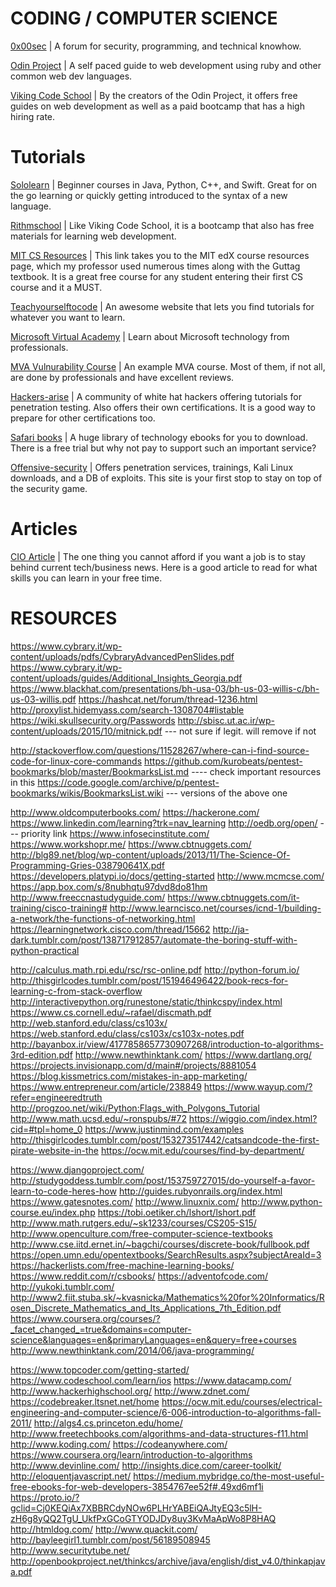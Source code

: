 # CODING / COMPUTER SCIENCE

[0x00sec](https://0x00sec.org/) | A forum for security, programming, and technical knowhow. 

[Odin Project](http://www.theodinproject.com/) | A self paced guide to web development using ruby and other common web dev languages.  

[Viking Code School](https://www.vikingcodeschool.com/) | By the creators of the Odin Project, it offers free guides on web development as well as a paid bootcamp that has a high hiring rate.

# Tutorials 
[Sololearn](https://www.sololearn.com/Courses/) | Beginner courses in Java, Python, C++, and Swift. Great for on the go learning or quickly getting introduced to the syntax of a new language.

[Rithmschool](https://www.rithmschool.com/courses/javascript) | Like Viking Code School, it is a bootcamp that also has free materials for learning web development. 

[MIT CS Resources](https://courses.edx.org/courses/course-v1:MITx+6.00.1x_9+2T2016/wiki/MITx.6.00.1x_9.2T2016/#online-books-tutorials-and-reading-materials) | This link takes you to the MIT edX course resources page, which my professor used numerous times along with the Guttag textbook. It is a great free course for any student entering their first CS course and it a MUST.

[Teachyourselftocode](http://www.teachyourselftocode.com/) | An awesome website that lets you find tutorials for whatever you want to learn. 

[Microsoft Virtual Academy](https://mva.microsoft.com/) | Learn about Microsoft technology from professionals. 

[MVA Vulnurability Course](https://mva.microsoft.com/en-US/training-courses/application-vulnerability-analysis-part-1-introduction-and-tools-16761?l=K2wwQ2uyC_2406218965) | An example MVA course. Most of them, if not all, are done by professionals and have excellent reviews. 

[Hackers-arise](http://www.hackers-arise.com/) | A community of white hat hackers offering tutorials for penetration testing. Also offers their own certifications. It is a good way to prepare for other certifications too. 

[Safari books](https://www.safaribooksonline.com/) | A huge library of technology ebooks for you to download. There is a free trial but why not pay to support such an important service?

[Offensive-security](https://www.offensive-security.com/) | Offers penetration services, trainings, Kali Linux downloads, and a DB of exploits. This site is your first stop to stay on top of the security game.

# Articles
[CIO Article](http://www.cio.com/article/3113938/it-skills-training/10-tech-skills-that-will-earn-you-more-money.html) | The one thing you cannot afford if you want a job is to stay behind current tech/business news. Here is a good article to read for what skills you can learn in your free time.

# RESOURCES
https://www.cybrary.it/wp-content/uploads/pdfs/CybraryAdvancedPenSlides.pdf
https://www.cybrary.it/wp-content/uploads/guides/Additional_Insights_Georgia.pdf
https://www.blackhat.com/presentations/bh-usa-03/bh-us-03-willis-c/bh-us-03-willis.pdf
https://hashcat.net/forum/thread-1236.html
http://proxylist.hidemyass.com/search-1308704#listable
https://wiki.skullsecurity.org/Passwords
http://sbisc.ut.ac.ir/wp-content/uploads/2015/10/mitnick.pdf --- not sure if legit. will remove if not

http://stackoverflow.com/questions/11528267/where-can-i-find-source-code-for-linux-core-commands
https://github.com/kurobeats/pentest-bookmarks/blob/master/BookmarksList.md ---- check important resources in this
https://code.google.com/archive/p/pentest-bookmarks/wikis/BookmarksList.wiki --- versions of the above one

http://www.oldcomputerbooks.com/
https://hackerone.com/
https://www.linkedin.com/learning?trk=nav_learning
http://oedb.org/open/ --- priority link
https://www.infosecinstitute.com/
https://www.workshopr.me/
https://www.cbtnuggets.com/
http://blg89.net/blog/wp-content/uploads/2013/11/The-Science-Of-Programming-Gries-038790641X.pdf
https://developers.platypi.io/docs/getting-started
http://www.mcmcse.com/
https://app.box.com/s/8nubhqtu97dvd8do81hm
http://www.freeccnastudyguide.com/
https://www.cbtnuggets.com/it-training/cisco-training#
http://www.learncisco.net/courses/icnd-1/building-a-network/the-functions-of-networking.html
https://learningnetwork.cisco.com/thread/15662
http://ja-dark.tumblr.com/post/138717912857/automate-the-boring-stuff-with-python-practical

http://calculus.math.rpi.edu/rsc/rsc-online.pdf
http://python-forum.io/
http://thisgirlcodes.tumblr.com/post/151946496422/book-recs-for-learning-c-from-stack-overflow
http://interactivepython.org/runestone/static/thinkcspy/index.html
https://www.cs.cornell.edu/~rafael/discmath.pdf
http://web.stanford.edu/class/cs103x/
https://web.stanford.edu/class/cs103x/cs103x-notes.pdf
http://bayanbox.ir/view/4177858657730907268/introduction-to-algorithms-3rd-edition.pdf
http://www.newthinktank.com/
https://www.dartlang.org/
https://projects.invisionapp.com/d/main#/projects/8881054
https://blog.kissmetrics.com/mistakes-in-app-marketing/
https://www.entrepreneur.com/article/238849
https://www.wayup.com/?refer=engineeredtruth
http://progzoo.net/wiki/Python:Flags_with_Polygons_Tutorial
http://www.math.ucsd.edu/~ronspubs/#72
https://wiggio.com/index.html?cid=#tpl=home_0
https://www.justinmind.com/examples
http://thisgirlcodes.tumblr.com/post/153273517442/catsandcode-the-first-pirate-website-in-the
https://ocw.mit.edu/courses/find-by-department/

https://www.djangoproject.com/
http://studygoddess.tumblr.com/post/153759727015/do-yourself-a-favor-learn-to-code-heres-how
http://guides.rubyonrails.org/index.html
https://www.gatesnotes.com/
http://www.linuxnix.com/
http://www.python-course.eu/index.php
https://tobi.oetiker.ch/lshort/lshort.pdf
http://www.math.rutgers.edu/~sk1233/courses/CS205-S15/
http://www.openculture.com/free-computer-science-textbooks
http://www.cse.iitd.ernet.in/~bagchi/courses/discrete-book/fullbook.pdf
https://open.umn.edu/opentextbooks/SearchResults.aspx?subjectAreaId=3
https://hackerlists.com/free-machine-learning-books/
https://www.reddit.com/r/csbooks/
https://adventofcode.com/
http://yukoki.tumblr.com/
http://www2.fiit.stuba.sk/~kvasnicka/Mathematics%20for%20Informatics/Rosen_Discrete_Mathematics_and_Its_Applications_7th_Edition.pdf
https://www.coursera.org/courses/?_facet_changed_=true&domains=computer-science&languages=en&primaryLanguages=en&query=free+courses
http://www.newthinktank.com/2014/06/java-programming/


https://www.topcoder.com/getting-started/
https://www.codeschool.com/learn/ios
https://www.datacamp.com/
http://www.hackerhighschool.org/
http://www.zdnet.com/
https://codebreaker.ltsnet.net/home
https://ocw.mit.edu/courses/electrical-engineering-and-computer-science/6-006-introduction-to-algorithms-fall-2011/
http://algs4.cs.princeton.edu/home/
http://www.freetechbooks.com/algorithms-and-data-structures-f11.html
http://www.koding.com/
https://codeanywhere.com/
https://www.coursera.org/learn/introduction-to-algorithms
http://www.devinline.com/
http://insights.dice.com/career-toolkit/
http://eloquentjavascript.net/
https://medium.mybridge.co/the-most-useful-free-ebooks-for-web-developers-3854767ee52f#.49xd6mf1i
https://proto.io/?gclid=Cj0KEQiAx7XBBRCdyNOw6PLHrYABEiQAJtyEQ3c5lH-zH6g8yQQ2TgU_UkfPxGCoGTYODJDy8uy3KvMaApWo8P8HAQ
http://htmldog.com/
http://www.quackit.com/
http://bayleegirl1.tumblr.com/post/56189508945
http://www.securitytube.net/
http://openbookproject.net/thinkcs/archive/java/english/dist_v4.0/thinkapjava.pdf



















